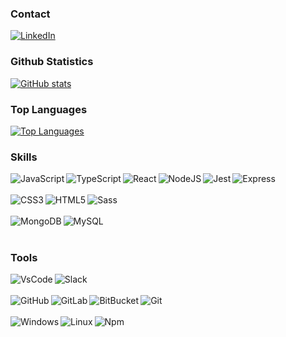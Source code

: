 ### Contact
[<img src="https://img.shields.io/badge/LinkedIn-0077B5?style=for-the-badge&logo=linkedin&logoColor=white" title="LinkedIn Profile" alt="LinkedIn" />](https://www.linkedin.com/in/jakub-wi%C5%9Bniewski-a9a49a198/)

### Github Statistics
[![GitHub stats](https://github-readme-stats.vercel.app/api?username=jakubrwisniewski&count_private=true&show_icons=true&hide_title=true)](https://github.com/anuraghazra/github-readme-stats)

### Top Languages
[![Top Languages](https://github-readme-stats.vercel.app/api/top-langs/?username=jakubrwisniewski&hide_title=true)](https://github.com/anuraghazra/github-readme-stats)

### Skills
<img align="left" title="JavaScript" alt="JavaScript" src="https://img.shields.io/badge/JavaScript-F7DF1E?style=for-the-badge&logo=javascript&logoColor=black" />
<img align="left" title="TypeScript" alt="TypeScript" src="https://img.shields.io/badge/TypeScript-007ACC?style=for-the-badge&logo=typescript&logoColor=white" />
<img align="left" title="React" alt="React" src="https://img.shields.io/badge/React-20232A?style=for-the-badge&logo=react&logoColor=61DAFB" />
<img align="left" title="NodeJS" alt="NodeJS" src="https://img.shields.io/badge/Node.js-43853D?style=for-the-badge&logo=node.js&logoColor=white" />
<img align="left" title="Jest" alt="Jest" src="https://img.shields.io/badge/Jest-C21325?style=for-the-badge&logo=jest&logoColor=white" />
<img align="left" title="Express" alt="Express" src="https://img.shields.io/badge/Express.js-404D59?style=for-the-badge&logo=express&logoColor=white" />
<br /><br />
<img align="left" title="CSS3" alt="CSS3" src="https://img.shields.io/badge/CSS3-1572B6?style=for-the-badge&logo=css3&logoColor=white" />
<img align="left" title="HTML5" alt="HTML5" src="https://img.shields.io/badge/HTML5-E34F26?style=for-the-badge&logo=html5&logoColor=white" />
<img align="left" title="Sass" alt="Sass" src="https://img.shields.io/badge/Sass-CC6699?style=for-the-badge&logo=sass&logoColor=white" />
<br /><br />
<img align="left" title="MongoDB" alt="MongoDB" src="https://img.shields.io/badge/MongoDB-4EA94B?style=for-the-badge&logo=mongodb&logoColor=white" />
<img align="left" title="MySQL" alt="MySQL" src="https://img.shields.io/badge/MySQL-00000F?style=for-the-badge&logo=mysql&logoColor=white" />
<br /><br />

### Tools
<img align="left" title="VsCode" alt="VsCode" src="https://img.shields.io/badge/Visual_Studio_Code-0078D4?style=for-the-badge&logo=visual%20studio%20code&logoColor=white" />
<img align="left" title="Slack" alt="Slack" src="https://img.shields.io/badge/Slack-4A154B?style=for-the-badge&logo=slack&logoColor=white" />
<br /><br />
<img align="left" title="GitHub" alt="GitHub" src="https://img.shields.io/badge/GitHub-100000?style=for-the-badge&logo=github&logoColor=white" />
<img align="left" title="GitLab" alt="GitLab" src="https://img.shields.io/badge/GitLab-330F63?style=for-the-badge&logo=gitlab&logoColor=white" />
<img align="left" title="BitBucket" alt="BitBucket" src="https://img.shields.io/badge/Bitbucket-330F63?style=for-the-badge&logo=bitbucket&logoColor=white" />
<img align="left" title="Git" alt="Git" src="https://img.shields.io/badge/Git-F05032?style=for-the-badge&logo=git&logoColor=white" />
<br /><br />
<img align="left" title="Windows" alt="Windows" src="https://img.shields.io/badge/Windows-0078D6?style=for-the-badge&logo=windows&logoColor=white" />
<img align="left" title="Linux" alt="Linux" src="https://img.shields.io/badge/Linux-FCC624?style=for-the-badge&logo=linux&logoColor=black" />
<img align="left" title="Npm" alt="Npm" src="https://img.shields.io/badge/npm-CB3837?style=for-the-badge&logo=npm&logoColor=white" />
